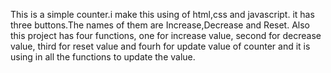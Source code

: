 This is a simple counter.i make this using of html,css and javascript. it has three buttons.The names of them are Increase,Decrease and Reset.
 Also this project has four functions, one for increase value, second for decrease value, third for reset value and fourh for update
 value of counter and it is using in all the functions to update the value.
